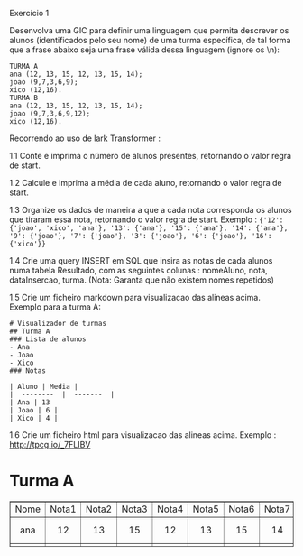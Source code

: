 Exercício 1

Desenvolva uma GIC para definir uma linguagem que permita descrever os
alunos (identificados pelo seu nome) de uma turma específica, de tal forma
que a frase abaixo seja uma frase válida dessa linguagem (ignore os \n):
```
TURMA A
ana (12, 13, 15, 12, 13, 15, 14);
joao (9,7,3,6,9);
xico (12,16).
TURMA B
ana (12, 13, 15, 12, 13, 15, 14); 
joao (9,7,3,6,9,12);
xico (12,16).
```
Recorrendo ao uso de lark Transformer :

1.1 Conte e imprima o número de alunos presentes, retornando o valor regra de start.

1.2 Calcule e imprima a média de cada aluno,  retornando o valor regra de start.

1.3 Organize os dados de maneira a que a cada nota corresponda os alunos que
tiraram essa nota, retornando o valor regra de start. Exemplo : ```{'12': {'joao', 'xico', 'ana'}, '13': {'ana'}, '15': {'ana'}, '14': {'ana'}, '9': {'joao'}, '7': {'joao'}, '3': {'joao'}, '6': {'joao'}, '16': {'xico'}}```

1.4 Crie uma query INSERT em SQL que insira as notas de cada alunos numa
tabela Resultado, com as seguintes colunas : nomeAluno, nota,
dataInsercao, turma. (Nota: Garanta que não existem nomes repetidos)

1.5 Crie um ficheiro markdown para visualizacao das alineas acima.
Exemplo para a turma A:

~~~
# Visualizador de turmas
## Turma A
### Lista de alunos 
- Ana
- Joao
- Xico
### Notas

| Aluno | Media |
|  --------  |  -------  |
| Ana | 13 
| Joao | 6 |
| Xico | 4 |

~~~

1.6 Crie um ficheiro html para visualizacao das alineas acima. Exemplo :
http://tpcg.io/_7FLIBV 


<h1>Turma A<code><br /></code></h1>
<table style="border-collapse: collapse; width: 100%; height: 81px;" border="1">
<tbody>
<tr style="height: 18px;">
<td style="width: 10%; height: 18px; text-align: center;">Nome</td>
<td style="width: 10%; height: 18px; text-align: center;">Nota1</td>
<td style="width: 10%; height: 18px; text-align: center;">Nota2</td>
<td style="width: 10%; height: 18px; text-align: center;">Nota3</td>
<td style="width: 10%; height: 18px; text-align: center;">Nota4</td>
<td style="width: 10%; height: 18px; text-align: center;">Nota5</td>
<td style="width: 10%; height: 18px; text-align: center;">Nota6</td>
<td style="width: 10%; height: 18px; text-align: center;">Nota7</td>
<td style="width: 10%; height: 18px; text-align: center;">M&eacute;dia</td>
<td style="width: 10%; height: 18px; text-align: center;">&nbsp;</td>
</tr>
<tr style="height: 21px;">
<td style="width: 10%; text-align: center; height: 21px;">ana</td>
<td style="width: 10%; text-align: center; height: 21px;">12</td>
<td style="width: 10%; text-align: center; height: 21px;">13</td>
<td style="width: 10%; text-align: center; height: 21px;">15</td>
<td style="width: 10%; text-align: center; height: 21px;">12</td>
<td style="width: 10%; text-align: center; height: 21px;">13</td>
<td style="width: 10%; text-align: center; height: 21px;">15</td>
<td style="width: 10%; text-align: center; height: 21px;">14</td>
<td style="width: 10%; text-align: center; height: 21px;"><span id="cwos" class="qv3Wpe">13</span></td>
<td style="width: 10%; text-align: center; height: 21px;"><img src="https://html-online.com/editor/tiny4_9_11/plugins/emoticons/img/smiley-embarassed.gif" alt="embarassed" /></td>
</tr>
<tr style="height: 21px;">
<td style="width: 10%; text-align: center; height: 21px;">joao</td>
<td style="width: 10%; text-align: center; height: 21px;">9</td>
<td style="width: 10%; text-align: center; height: 21px;">7</td>
<td style="width: 10%; text-align: center; height: 21px;">3</td>
<td style="width: 10%; text-align: center; height: 21px;">6</td>
<td style="width: 10%; text-align: center; height: 21px;">9</td>
<td style="width: 10%; text-align: center; height: 21px;">-</td>
<td style="width: 10%; text-align: center; height: 21px;">-</td>
<td style="width: 10%; text-align: center; height: 21px;">6</td>
<td style="width: 10%; text-align: center; height: 21px;"><img src="https://html-online.com/editor/tiny4_9_11/plugins/emoticons/img/smiley-cry.gif" alt="cry" /></td>
</tr>
<tr style="height: 21px;">
<td style="width: 10%; text-align: center; height: 21px;">xico</td>
<td style="width: 10%; text-align: center; height: 21px;">12</td>
<td style="width: 10%; text-align: center; height: 21px;">16</td>
<td style="width: 10%; text-align: center; height: 21px;">-</td>
<td style="width: 10%; text-align: center; height: 21px;">-</td>
<td style="width: 10%; text-align: center; height: 21px;">-</td>
<td style="width: 10%; text-align: center; height: 21px;">-</td>
<td style="width: 10%; text-align: center; height: 21px;">-</td>
<td style="width: 10%; text-align: center; height: 21px;">4</td>
<td style="width: 10%; text-align: center; height: 21px;"><img src="https://html-online.com/editor/tiny4_9_11/plugins/emoticons/img/smiley-cry.gif" alt="cry" /></td>
</tr>
</tbody>
</table>